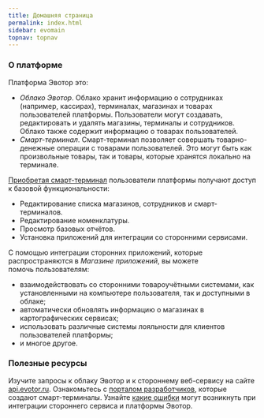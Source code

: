 ```yaml
---
title: Домашняя страница
permalink: index.html
sidebar: evomain
topnav: topnav
---
```


### О платформе

Платформа Эвотор это:

* *Облако Эвотор*. Облако хранит информацию о сотрудниках (например, кассирах), терминалах, магазинах и товарах пользователей платформы. Пользователи могут создавать, редактировать и удалять магазины, терминалы и сотрудников. Облако также содержит информацию о товарах пользователей.
* *Смарт-терминал*. Смарт-терминал позволяет совершать товарно-денежные операции с товарами пользователей. Это могут быть как произвольные товары, так и товары, которые хранятся локально на терминале.

[Приобретая смарт-терминал](https://buy.evotor.ru/types) пользователи платформы получают доступ к базовой функциональности:

*   Редактирование списка магазинов, сотрудников и смарт-терминалов.
*   Редактирование номенклатуры.
*   Просмотр базовых отчётов.
*   Установка приложений для интеграции со сторонними сервисами.

С помощью интеграции сторонних приложений, которые распространяются в *Магазине приложений*, вы можете помочь пользователям:

*   взаимодействовать со сторонними товароучётными системами, как установленными на компьютере пользователя, так и доступными в облаке;
*   автоматически обновлять информацию о магазинах в картографических сервисах;
*   использовать различные системы лояльности для клиентов пользователей платформы;
*   и многое другое.

### Полезные ресурсы

Изучите запросы к облаку Эвотор и к стороннему веб-сервису на сайте [api.evotor.ru](https://api.evotor.ru/docs/). Ознакомьтесь с [порталом разработчиков](https://dev.evotor.ru), которые создают смарт-терминалы. Узнайте [какие ошибки](doc_errors_returned.html) могут возникнуть при интеграции стороннего сервиса и платформы Эвотор.
